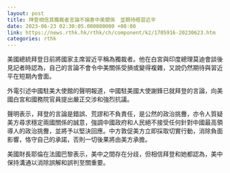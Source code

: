 ```yaml
---
layout: post
title: 拜登相信其獨裁者言論不損害中美關係　並期待晤習近平
date: 2023-06-23 02:30:05.000000000 +08:00
link: https://news.rthk.hk/rthk/ch/component/k2/1705916-20230623.htm
categories: rthk
---
```


美國總統拜登日前將國家主席習近平稱為獨裁者。他在白宮與印度總理莫迪會談後見記者時認為，自己的言論不會令中美關係受損或變得複雜，又說仍然期待與習近平在短期內會面。

外電引述中國駐美大使館的聲明報道，中國駐美國大使謝鋒已就拜登的言論，向美國白宮和國務院官員提出嚴正交涉和強烈抗議。

聲明表示，拜登的言論是錯誤、荒謬和不負責任，是公然的政治挑釁，亦令人質疑美方尋求穩定兩國關係的誠意，強調中國政府和人民絕不接受任何針對中國最高領導人的政治挑釁，並將予以堅決回應。中方敦促美方立即採取切實行動，消除負面影響，恪守自己的承諾，否則一切後果將由美方承擔。

美國財長耶倫在法國巴黎表示，美中之間存在分歧，但相信拜登和她都認為，美中保持溝通以消除誤解和誤判至關重要。
